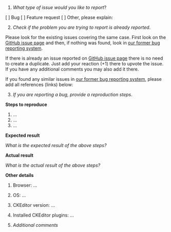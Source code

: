 1. *What type of issue would you like to report*?

[ ] Bug
[ ] Feature request
[ ] Other, please explain:

2. *Check if the problem you are trying to report is already reported*.

Please look for the existing issues covering the same case. First look on the [GitHub issue page](https://github.com/ckeditor/ckeditor-dev/issues)
and then, if nothing was found, look in [our former bug reporting system](http://dev.ckeditor.com).

If there is already an issue reported on [GitHub issue page](https://github.com/ckeditor/ckeditor-dev/issues) there is no
need to create a duplicate. Just add your reaction (+1) there to upvote the issue. If you have any additional comments you
may also add it there.

If you found any similar issues in [our former bug reporting system](http://dev.ckeditor.com),
please add all references (links) below:

3. *If you are reporting a bug, provide a reproduction steps*.

**Steps to reproduce**

1. ...
1. ...
1. ...

**Expected result**

*What is the expected result of the above steps?*

**Actual result**

*What is the actual result of the above steps?*

**Other details**

1. Browser: ...
1. OS: ...
1. CKEditor version: ...
1. Installed CKEditor plugins: ...


4. *Additional comments*

